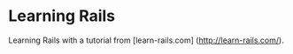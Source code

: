 # Learning Rails

Learning Rails with a tutorial from [learn-rails.com] (http://learn-rails.com/).

